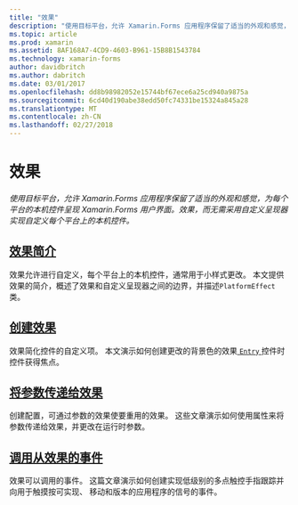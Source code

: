 ```yaml
---
title: "效果"
description: "使用目标平台，允许 Xamarin.Forms 应用程序保留了适当的外观和感觉，为每个平台的本机控件呈现 Xamarin.Forms 用户界面。 效果，而无需采用自定义呈现器实现自定义每个平台上的本机控件。"
ms.topic: article
ms.prod: xamarin
ms.assetid: 8AF168A7-4CD9-4603-B961-15B8B1543784
ms.technology: xamarin-forms
author: davidbritch
ms.author: dabritch
ms.date: 03/01/2017
ms.openlocfilehash: dd8b98982052e15744bf67ece6a25cd940a9875a
ms.sourcegitcommit: 6cd40d190abe38edd50fc74331be15324a845a28
ms.translationtype: MT
ms.contentlocale: zh-CN
ms.lasthandoff: 02/27/2018
---
```

# <a name="effects"></a>效果

_使用目标平台，允许 Xamarin.Forms 应用程序保留了适当的外观和感觉，为每个平台的本机控件呈现 Xamarin.Forms 用户界面。效果，而无需采用自定义呈现器实现自定义每个平台上的本机控件。_

## <a name="introduction-to-effectsintroductionmd"></a>[效果简介](introduction.md)

效果允许进行自定义，每个平台上的本机控件，通常用于小样式更改。 本文提供效果的简介，概述了效果和自定义呈现器之间的边界，并描述`PlatformEffect`类。

## <a name="creating-an-effectcreatingmd"></a>[创建效果](creating.md)

效果简化控件的自定义项。 本文演示如何创建更改的背景色的效果[ `Entry` ](https://developer.xamarin.com/api/type/Xamarin.Forms.Entry/)控件时控件获得焦点。

## <a name="passing-parameters-to-an-effectpassing-parametersindexmd"></a>[将参数传递给效果](passing-parameters/index.md)

创建配置，可通过参数的效果使要重用的效果。 这些文章演示如何使用属性来将参数传递给效果，并更改在运行时参数。

## <a name="invoking-events-from-an-effecttouch-trackingmd"></a>[调用从效果的事件](touch-tracking.md)

效果可以调用的事件。 这篇文章演示如何创建实现低级别的多点触控手指跟踪并向用于触摸按可实现、 移动和版本的应用程序的信号的事件。